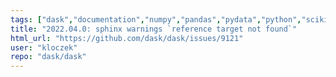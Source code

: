 ```yaml
---
tags: ["dask","documentation","numpy","pandas","pydata","python","scikit-learn","scipy"]
title: "2022.04.0: sphinx warnings `reference target not found`"
html_url: "https://github.com/dask/dask/issues/9121"
user: "kloczek"
repo: "dask/dask"
---
```


